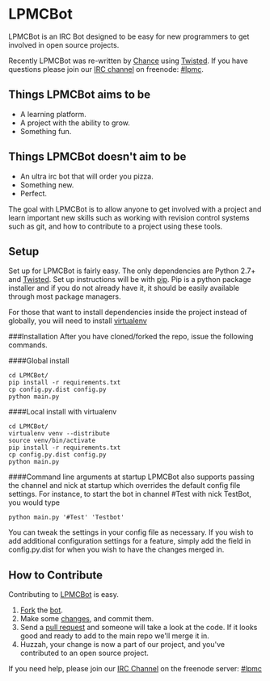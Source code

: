LPMCBot
=======

LPMCBot is an IRC Bot designed to be easy for new programmers to get
involved in open source projects.

Recently LPMCBot was re-written by [Chance](http://github.com/ecnahc515/) using
[Twisted][twisted]. If you have questions please join
our [IRC channel][irc] on freenode: [#lpmc][irc].

Things LPMCBot aims to be
----
- A learning platform.
- A project with the ability to grow.
- Something fun.

Things LPMCBot doesn't aim to be
----
- An ultra irc bot that will order you pizza.
- Something new.
- Perfect.

The goal with LPMCBot is to allow anyone to get involved with a project and
learn important new skills such as working with revision control systems such
as git, and how to contribute to a project using these tools.

Setup
----
Set up for LPMCBot is fairly easy. The only dependencies are Python 2.7+ and
[Twisted][twisted]. Set up instructions will be with
[pip](http://pypi.python.org/pypi/pip). Pip is a python package installer and
if you do not already have it, it should be easily available through most
package managers.

For those that want to install dependencies inside the project instead of 
globally, you will need to install [virtualenv](http://pypi.python.org/pypi/virtualenv)

###Installation
After you have cloned/forked the repo, issue the following commands.

####Global install
```
cd LPMCBot/
pip install -r requirements.txt
cp config.py.dist config.py
python main.py
```
####Local install with virtualenv
```
cd LPMCBot/
virtualenv venv --distribute
source venv/bin/activate
pip install -r requirements.txt
cp config.py.dist config.py
python main.py
```
####Command line arguments at startup
LPMCBot also supports passing the channel and nick at startup which overrides the
default config file settings. For instance, to start the bot in channel #Test 
with nick TestBot, you would type
```
python main.py '#Test' 'Testbot'
```
 
You can tweak the settings in your config file as necessary. If you wish to add
additional configuration settings for a feature, simply add the field in
config.py.dist for when you wish to have the changes merged in.


How to Contribute
----
Contributing to [LPMCBot][repo] is easy.

1. [Fork](https://help.github.com/articles/fork-a-repo) the [bot][fork].
2. Make some [changes](http://git-scm.com/book/en/Git-Basics-Recording-Changes-to-the-Repository),
   and commit them.
3. Send a [pull request](https://help.github.com/articles/using-pull-requests)
   and someone will take a look at the code. If it looks good and ready to add
   to the main repo we'll merge it in.
4. Huzzah, your change is now a part of our project, and you've contributed to
   an open source project.

If you need help, please join our [IRC Channel][irc] on the freenode server: [#lpmc][irc]


[irc]: http://webchat.freenode.net/?channels=lpmc&uio=d4 "Freenode web chat"
[twisted]: http://twistedmatrix.com/trac/
[fork]: https://github.com/LearnProgramming/LPMCBot/fork_select
[repo]: https://github.com/LearnProgramming/LPMCBot

